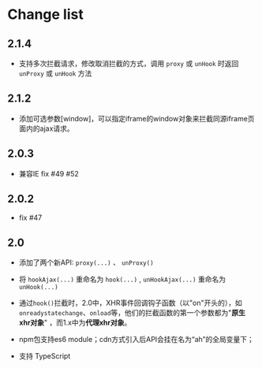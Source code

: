 # Change list

## 2.1.4

- 支持多次拦截请求，修改取消拦截的方式，调用 `proxy` 或 `unHook` 时返回 `unProxy` 或 `unHook` 方法

## 2.1.2

- 添加可选参数[window]，可以指定iframe的window对象来拦截同源iframe页面内的ajax请求。


## 2.0.3

- 兼容IE fix #49 #52

## 2.0.2

- fix #47

## 2.0

- 添加了两个新API:  `proxy(...)` 、 `unProxy()` 

- 将 `hookAjax(...)` 重命名为 `hook(...)` , `unHookAjax(...)` 重命名为 `unHook(...)`

- 通过`hook()`拦截时，2.0中，XHR事件回调钩子函数（以"on"开头的），如`onreadystatechange`、`onload`等，他们的拦截函数的第一个参数都为"**原生xhr对象**" ，而1.x中为**代理xhr对象**。

- npm包支持es6 module；cdn方式引入后API会挂在名为“ah”的全局变量下；

- 支持 TypeScript

  

